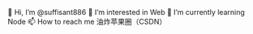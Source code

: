 👋 Hi, I’m @suffisant886
👀 I’m interested in Web
🌱 I’m currently learning Node
📫 How to reach me 油炸苹果圈（CSDN）

<!---
suffisant886/suffisant886 is a ✨ special ✨ repository because its `README.md` (this file) appears on your GitHub profile.
You can click the Preview link to take a look at your changes.
--->
